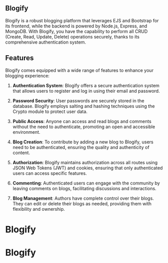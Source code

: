 ## Blogify

Blogify is a robust blogging platform that leverages EJS and Bootstrap for its frontend, while the backend is powered by Node.js, Express, and MongoDB. With Blogify, you have the capability to perform all CRUD (Create, Read, Update, Delete) operations securely, thanks to its comprehensive authentication system.


## Features

Blogify comes equipped with a wide range of features to enhance your blogging experience:

1. **Authentication System**: Blogify offers a secure authentication system that allows users to register and log in using their email and password.

2. **Password Security**: User passwords are securely stored in the database. Blogify employs salting and hashing techniques using the Crypto module to protect user data.

3. **Public Access**: Anyone can access and read blogs and comments without the need to authenticate, promoting an open and accessible environment.

4. **Blog Creation**: To contribute by adding a new blog to Blogify, users need to be authenticated, ensuring the quality and authenticity of content.

5. **Authorization**: Blogify maintains authorization across all routes using JSON Web Tokens (JWT) and cookies, ensuring that only authenticated users can access specific features.

6. **Commenting**: Authenticated users can engage with the community by leaving comments on blogs, facilitating discussions and interactions.

7. **Blog Management**: Authors have complete control over their blogs. They can edit or delete their blogs as needed, providing them with flexibility and ownership.

# Blogify
# Blogify
